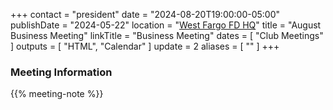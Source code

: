 +++
contact = "president"
date = "2024-08-20T19:00:00-05:00"
publishDate = "2024-05-22"
location = "[West Fargo FD HQ](/places/west-fargo-fire-department-headquarters/)"
title = "August Business Meeting"
linkTitle = "Business Meeting"
dates = [ "Club Meetings" ]
outputs = [ "HTML", "Calendar" ]
update = 2
aliases = [ "" ]
+++
### Meeting Information

{{% meeting-note %}}
